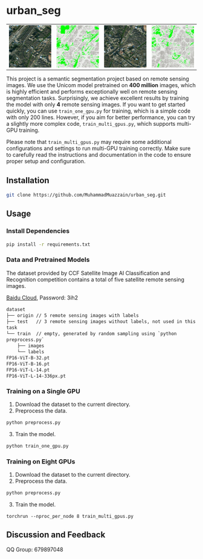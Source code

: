 # urban_seg

<table>
  <tr>
    <td><img src="figures/test.jpg" alt="JPG Image"></td>
    <td><img src="figures/predict.gif" alt="GIF Image"></td>
    <td><img src="figures/test_02.jpg" alt="JPG Image"></td>
    <td><img src="figures/predict_02.gif" alt="GIF Image"></td>
  </tr>
</table>

<!-- ![JPG Image](figures/test.jpg) ![GIF Image](figures/predict.gif) -->

This project is a semantic segmentation project based on remote sensing images.
We use the Unicom model pretrained on **400 million** images, which is highly efficient and performs exceptionally well on remote sensing segmentation tasks.
Surprisingly, we achieve excellent results by training the model with only **4** remote sensing images.
If you want to get started quickly, you can use `train_one_gpu.py` for training, which is a simple code with only 200 lines.
However, if you aim for better performance, you can try a slightly more complex code, `train_multi_gpus.py`, which supports multi-GPU training.

Please note that `train_multi_gpus.py` may require some additional configurations and settings to run multi-GPU training correctly. Make sure to carefully read the instructions and documentation in the code to ensure proper setup and configuration.

## Installation

```bash
git clone https://github.com/MuhammadMuazzain/urban_seg.git
```

## Usage

### Install Dependencies
```bash
pip install -r requirements.txt
```

### Data and Pretrained Models

The dataset provided by CCF Satellite Image AI Classification and Recognition competition contains a total of five satellite remote sensing images.

[Baidu Cloud](https://pan.baidu.com/s/1LWBMklOr39yI7fYRQ185Og), Password: 3ih2

```
dataset
├── origin // 5 remote sensing images with labels
├── test   // 3 remote sensing images without labels, not used in this task
└── train  // empty, generated by random sampling using `python preprocess.py`
    ├── images
    └── labels
FP16-ViT-B-32.pt
FP16-ViT-B-16.pt
FP16-ViT-L-14.pt
FP16-ViT-L-14-336px.pt
```

### Training on a Single GPU

1. Download the dataset to the current directory.
2. Preprocess the data.
```bash
python preprocess.py
```
3. Train the model.
```bash
python train_one_gpu.py
```

### Training on Eight GPUs
1. Download the dataset to the current directory.
2. Preprocess the data.
```bash
python preprocess.py
```
3. Train the model.
```
torchrun --nproc_per_node 8 train_multi_gpus.py
```

## Discussion and Feedback
QQ Group: 679897048
